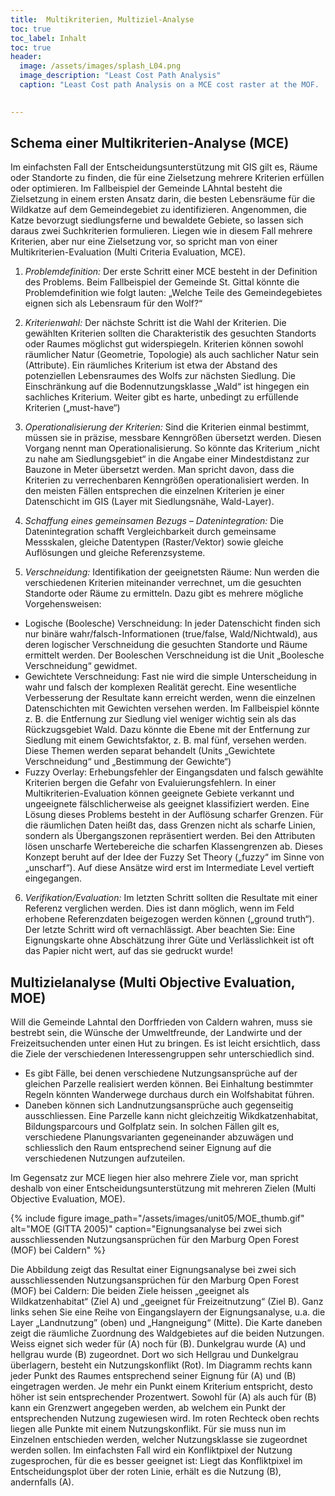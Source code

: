 ```yaml
---
title:  Multikriterien, Multiziel-Analyse 
toc: true
toc_label: Inhalt
toc: true
header:
  image: /assets/images/splash_L04.png
  image_description: "Least Cost Path Analysis"
  caption: "Least Cost path Analysis on a MCE cost raster at the MOF.  CC0 AG gisma s²r"
  

---
```




## Schema einer Multikriterien-Analyse (MCE)

Im einfachsten Fall der Entscheidungsunterstützung mit GIS gilt es, Räume oder Standorte zu finden, die für eine Zielsetzung mehrere Kriterien erfüllen oder optimieren. Im Fallbeispiel der Gemeinde LAhntal besteht die Zielsetzung in einem ersten Ansatz darin, die besten Lebensräume für die Wildkatze auf dem Gemeindegebiet zu identifizieren. Angenommen, die Katze bevorzugt siedlungsferne und bewaldete Gebiete, so lassen sich daraus zwei Suchkriterien formulieren. Liegen wie in diesem Fall mehrere Kriterien, aber nur eine Zielsetzung vor, so spricht man von einer Multikriterien-Evaluation (Multi Criteria Evaluation, MCE).

1. *Problemdefinition:*
Der erste Schritt einer MCE besteht in der Definition des Problems. Beim Fallbeispiel der Gemeinde St. Gittal könnte die Problemdefinition wie folgt lauten: „Welche Teile des Gemeindegebietes eignen sich als Lebensraum für den Wolf?“

2. *Kriterienwahl:*
Der nächste Schritt ist die Wahl der Kriterien. Die gewählten Kriterien sollten die Charakteristik des gesuchten Standorts oder Raumes möglichst gut widerspiegeln. Kriterien können sowohl räumlicher Natur (Geometrie, Topologie) als auch sachlicher Natur sein (Attribute). Ein räumliches Kriterium ist etwa der Abstand des potenziellen Lebensraumes des Wolfs zur nächsten Siedlung. Die Einschränkung auf die Bodennutzungsklasse „Wald“ ist hingegen ein sachliches Kriterium. Weiter gibt es harte, unbedingt zu erfüllende Kriterien („must-have“) 

3. *Operationalisierung der Kriterien:*
Sind die Kriterien einmal bestimmt, müssen sie in präzise, messbare Kenngrößen übersetzt werden. Diesen Vorgang nennt man Operationalisierung. So könnte das Kriterium „nicht zu nahe am Siedlungsgebiet“ in die Angabe einer Mindestdistanz zur Bauzone in Meter übersetzt werden. Man spricht davon, dass die Kriterien zu verrechenbaren Kenngrößen operationalisiert werden. In den meisten Fällen entsprechen die einzelnen Kriterien je einer Datenschicht im GIS (Layer mit Siedlungsnähe, Wald-Layer).

4. *Schaffung eines gemeinsamen Bezugs – Datenintegration:*
Die Datenintegration schafft Vergleichbarkeit durch gemeinsame Messskalen, gleiche Datentypen (Raster/Vektor) sowie gleiche Auflösungen und gleiche Referenzsysteme.

5. *Verschneidung:*
Identifikation der geeignetsten Räume: Nun werden die verschiedenen Kriterien miteinander verrechnet, um die gesuchten Standorte oder Räume zu ermitteln. Dazu gibt es mehrere mögliche Vorgehensweisen:
  * Logische (Boolesche) Verschneidung: In jeder Datenschicht finden sich nur binäre wahr/falsch-Informationen (true/false, Wald/Nichtwald), aus deren logischer Verschneidung die gesuchten Standorte und Räume ermittelt werden. Der Booleschen Verschneidung ist die Unit „Boolesche Verschneidung“ gewidmet.
  * Gewichtete Verschneidung: Fast nie wird die simple Unterscheidung in wahr und falsch der komplexen Realität gerecht. Eine wesentliche Verbesserung der Resultate kann erreicht werden, wenn die einzelnen Datenschichten mit Gewichten versehen werden. Im Fallbeispiel könnte z. B. die Entfernung zur Siedlung viel weniger wichtig sein als das Rückzugsgebiet Wald. Dazu könnte die Ebene mit der Entfernung zur Siedlung mit einem Gewichtsfaktor, z. B. mal fünf, versehen werden. Diese Themen werden separat behandelt (Units „Gewichtete Verschneidung“ und „Bestimmung der Gewichte“)
  * Fuzzy Overlay: Erhebungsfehler der Eingangsdaten und falsch gewählte Kriterien bergen die Gefahr von Evaluierungsfehlern. In einer Multikriterien-Evaluation können geeignete Gebiete verkannt und ungeeignete fälschlicherweise als geeignet klassifiziert werden. Eine Lösung dieses Problems besteht in der Auflösung scharfer Grenzen. Für die räumlichen Daten heißt das, dass Grenzen nicht als scharfe Linien, sondern als Übergangszonen repräsentiert werden. Bei den Attributen lösen unscharfe Wertebereiche die scharfen Klassengrenzen ab. Dieses Konzept beruht auf der Idee der Fuzzy Set Theory („fuzzy“ im Sinne von „unscharf“). Auf diese Ansätze wird erst im Intermediate Level vertieft eingegangen.
6. *Verifikation/Evaluation:*
Im letzten Schritt sollten die Resultate mit einer Referenz verglichen werden. Dies ist dann möglich, wenn im Feld erhobene Referenzdaten beigezogen werden können („ground truth“). Der letzte Schritt wird oft vernachlässigt. Aber beachten Sie: Eine Eignungskarte ohne Abschätzung ihrer Güte und Verlässlichkeit ist oft das Papier nicht wert, auf das sie gedruckt wurde!

##  Multizielanalyse (Multi Objective Evaluation, MOE)
	

Will die Gemeinde Lahntal den Dorffrieden von Caldern wahren, muss sie bestrebt sein, die Wünsche der Umweltfreunde, der Landwirte und der Freizeitsuchenden unter einen Hut zu bringen. Es ist leicht ersichtlich, dass die Ziele der verschiedenen Interessengruppen sehr unterschiedlich sind.

*  Es gibt Fälle, bei denen verschiedene Nutzungsansprüche auf der gleichen Parzelle realisiert werden können. Bei Einhaltung bestimmter Regeln könnten Wanderwege durchaus durch ein Wolfshabitat führen.
*  Daneben können sich Landnutzungsansprüche auch gegenseitig ausschliessen. Eine Parzelle kann nicht gleichzeitig Wikdkatzenhabitat, Bildungsparcours und Golfplatz sein. In solchen Fällen gilt es, verschiedene Planungsvarianten gegeneinander abzuwägen und schliesslich den Raum entsprechend seiner Eignung auf die verschiedenen Nutzungen aufzuteilen.

Im Gegensatz zur MCE liegen hier also mehrere Ziele vor, man spricht deshalb von einer Entscheidungsunterstützung mit mehreren Zielen (Multi Objective Evaluation, MOE).


{% include figure image_path="/assets/images/unit05/MOE_thumb.gif" alt="MOE (GITTA 2005)" caption="Eignungsanalyse bei zwei sich ausschliessenden Nutzungsansprüchen für den Marburg Open Forest (MOF) bei Caldern" %}


Die Abbildung zeigt das Resultat einer Eignungsanalyse bei zwei sich ausschliessenden Nutzungsansprüchen für den Marburg Open Forest (MOF) bei Caldern: Die beiden Ziele heissen „geeignet als Wildkatzenhabitat“ (Ziel A) und „geeignet für Freizeitnutzung“ (Ziel B). Ganz links sehen Sie eine Reihe von Eingangslayern der Eignungsanalyse, u.a. die Layer „Landnutzung” (oben) und „Hangneigung“ (Mitte). Die Karte daneben zeigt die räumliche Zuordnung des Waldgebietes auf die beiden Nutzungen. Weiss eignet sich weder für (A) noch für (B). Dunkelgrau wurde (A) und hellgrau wurde (B) zugeordnet. Dort wo sich Hellgrau und Dunkelgrau überlagern, besteht ein Nutzungskonflikt (Rot).
Im Diagramm rechts kann jeder Punkt des Raumes entsprechend seiner Eignung für (A) und (B) eingetragen werden. Je mehr ein Punkt einem Kriterium entspricht, desto höher ist sein entsprechender Prozentwert. Sowohl für (A) als auch für (B) kann ein Grenzwert angegeben werden, ab welchem ein Punkt der entsprechenden Nutzung zugewiesen wird. Im roten Rechteck oben rechts liegen alle Punkte mit einem Nutzungskonflikt. Für sie muss nun im Einzelnen entschieden werden, welcher Nutzungsklasse sie zugeordnet werden sollen. Im einfachsten Fall wird ein Konfliktpixel der Nutzung zugesprochen, für die es besser geeignet ist: Liegt das Konfliktpixel im Entscheidungsplot über der roten Linie, erhält es die Nutzung (B), andernfalls (A).
